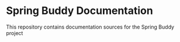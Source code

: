 # Spring Buddy Documentation
This repository contains documentation sources for the Spring Buddy project
